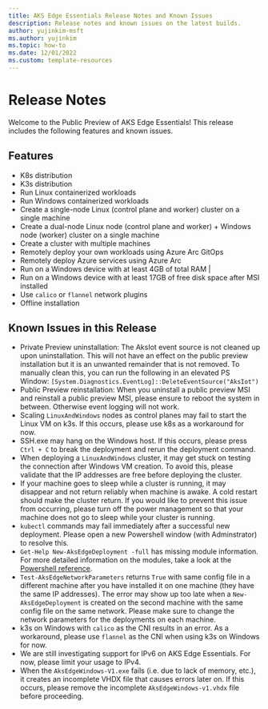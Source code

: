 ```yaml
---
title: AKS Edge Essentials Release Notes and Known Issues
description: Release notes and known issues on the latest builds. 
author: yujinkim-msft
ms.author: yujinkim
ms.topic: how-to
ms.date: 12/01/2022
ms.custom: template-resources
---
```



# Release Notes
Welcome to the Public Preview of AKS Edge Essentials! This release includes the following features and known issues. 

## Features
- K8s distribution 
- K3s distribution
- Run Linux containerized workloads 
- Run Windows containerized workloads 
- Create a single-node Linux (control plane and worker) cluster on a single machine
- Create a dual-node Linux node (control plane and worker) + Windows node (worker) cluster on a single machine 
- Create a cluster with multiple machines
- Remotely deploy your own workloads using Azure Arc GitOps 
- Remotely deploy Azure services using Azure Arc 
- Run on a Windows device with at least 4GB of total RAM | 
- Run on a Windows device with at least 17GB of free disk space after MSI installed 
- Use `calico` or `flannel` network plugins 
- Offline installation  

## Known Issues in this Release
- Private Preview uninstallation: The AksIot event source is not cleaned up upon uninstallation. This will not have an effect on the public preview installation but it is an unwanted remainder that is not removed. To manually clean this, you can run the following in an elevated PS Window: `[System.Diagnostics.EventLog]::DeleteEventSource("AksIot")`
- Public Preview reinstallation: When you uninstall a public preview MSI and reinstall a public preview MSI, please ensure to reboot the system in between. Otherwise event logging will not work.
- Scaling `LinuxAndWindows` nodes as control planes may fail to start the Linux VM on k3s. If this occurs, please use k8s as a workaround for now.
- SSH.exe may hang on the Windows host. If this occurs, please press `Ctrl + C` to break the deployment and rerun the deployment command. 
- When deploying a `LinuxAndWindows` cluster, it may get stuck on testing the connection after Windows VM creation. To avoid this, please validate that the IP addresses are free before deploying the cluster. 
- If your machine goes to sleep while a cluster is running, it may disappear and not return reliably when machine is awake. A cold restart should make the cluster return. If you would like to prevent this issue from occurring, please turn off the power management so that your machine does not go to sleep while your cluster is running.
- `kubectl` commands may fail immediately after a successful new deployment. Please open a new Powershell window (with Adminstrator) to resolve this. 
- `Get-Help New-AksEdgeDeployment -full` has missing module information. For more detailed information on the modules, take a look at the [Powershell reference](/AKS-Hybrid/reference/aks-lite-ps/index.md).
- `Test-AksEdgeNetworkParameters` returns `True` with same config file in a different machine after you have installed it on one machine (they have the same IP addresses). The error may show up too late when a `New-AksEdgeDeployment` is created on the second machine with the same config file on the same network. Please make sure to change the network parameters for the deployments on each machine. 
- k3s on Windows with `calico` as the CNI results in an error. As a workaround, please use `flannel` as the CNI when using k3s on Windows for now. 
- We are still investigating support for IPv6 on AKS Edge Essentials. For now, please limit your usage to IPv4. 
- When the `AksEdgeWindows-V1.exe` fails (i.e. due to lack of memory, etc.), it creates an incomplete VHDX file that causes errors later on. If this occurs, please remove the incomplete `AksEdgeWindows-v1.vhdx` file before proceeding.
